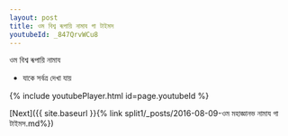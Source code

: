 ```yaml
---
layout: post
title: ওম বিশ্ব ৰূপায়ি নামায গা টাইমস
youtubeId: _847QrvWCu8
---
```

 
 
 ওম বিশ্ব ৰূপায়ি নামায  
 
 -  যাকে সর্বত্র দেখা যায় 
 
  
 
  
 
 
 
 
 
 


{% include youtubePlayer.html id=page.youtubeId %}
 
[Next]({{ site.baseurl }}{% link  split1/_posts/2016-08-09-ওম মহাজ্ঞানভ নামায গা টাইমস.md%})
 
